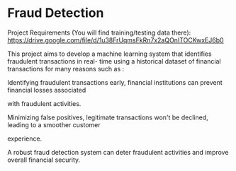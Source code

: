  # Fraud Detection

Project Requirements (You will find training/testing data there): https://drive.google.com/file/d/1u38FrUqmsFkRn7x2aQOnITOCKwxEJ6b0

This project aims to develop a machine learning system that identifies fraudulent transactions in real-
time using a historical dataset of financial transactions for many reasons such as :

Identifying fraudulent transactions early, financial institutions can prevent financial losses associated

with fraudulent activities.

Minimizing false positives, legitimate transactions won't be declined, leading to a smoother customer

experience.

A robust fraud detection system can deter fraudulent activities and improve overall financial security.

